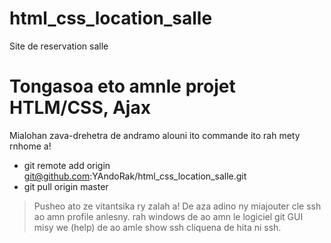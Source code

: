 # html_css_location_salle
Site de reservation salle

# Tongasoa eto amnle projet HTLM/CSS, Ajax

Mialohan zava-drehetra de andramo alouni ito commande ito rah mety rnhome a!
- git remote add origin git@github.com:YAndoRak/html_css_location_salle.git
- git pull origin master

> Pusheo ato ze vitantsika ry zalah a!
> De aza adino ny miajouter cle ssh ao amn profile anlesny.
  > rah windows de ao amn le logiciel git GUI misy we (help) de ao amle show ssh cliquena de hita ni ssh.
